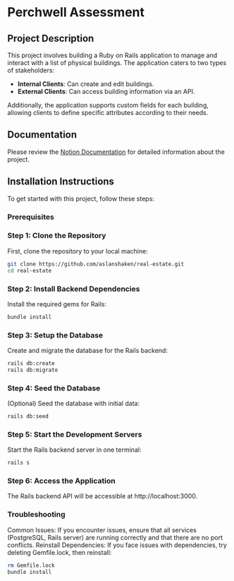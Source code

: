 # Perchwell Assessment

## Project Description
This project involves building a Ruby on Rails application to manage and interact with a list of physical buildings. The application caters to two types of stakeholders:
- **Internal Clients**: Can create and edit buildings.
- **External Clients**: Can access building information via an API.

Additionally, the application supports custom fields for each building, allowing clients to define specific attributes according to their needs.

## Documentation
Please review the [Notion Documentation](https://succulent-tortoise-2a9.notion.site/Perchwell-Assessment-a4fca24109b448c8b90807ae6433189b?pvs=4) for detailed information about the project.

## Installation Instructions

To get started with this project, follow these steps:

### Prerequisites

### Step 1: Clone the Repository

First, clone the repository to your local machine:

```bash
git clone https://github.com/aslanshaken/real-estate.git
cd real-estate
```

### Step 2: Install Backend Dependencies
Install the required gems for Rails:

```bash
bundle install
```

### Step 3: Setup the Database
Create and migrate the database for the Rails backend:

```bash
rails db:create
rails db:migrate
```

### Step 4: Seed the Database
(Optional) Seed the database with initial data:

```bash
rails db:seed
```

### Step 5: Start the Development Servers
Start the Rails backend server in one terminal:

```bash
rails s
```

### Step 6: Access the Application
The Rails backend API will be accessible at http://localhost:3000.

### Troubleshooting
Common Issues: If you encounter issues, ensure that all services (PostgreSQL, Rails server) are running correctly and that there are no port conflicts.
Reinstall Dependencies: If you face issues with dependencies, try deleting Gemfile.lock, then reinstall:

```bash
rm Gemfile.lock
bundle install
```